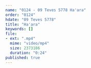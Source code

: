 ```yaml
---
name: "0124 - 09 Teves 5778 Ha'ara"
order: "0124"
hdate: "09 Teves 5778"
title: "Ha'ara"
keywords: []
file:
- ext: ".mp4"
  mime: "video/mp4"
  size: 2373186
  duration: "0:24"
published: true
---
```


